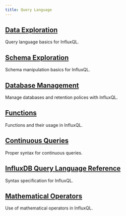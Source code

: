 ```yaml
---
title: Query Language
---
```

## [Data Exploration](/influxdb/v1.0/query_language/data_exploration/)

Query language basics for InfluxQL.

## [Schema Exploration](/influxdb/v1.0/query_language/schema_exploration/)

Schema manipulation basics for InfluxQL.

## [Database Management](/influxdb/v1.0/query_language/database_management/)

Manage databases and retention polices with InfluxQL.

## [Functions](/influxdb/v1.0/query_language/functions/)

Functions and their usage in InfluxQL.

## [Continuous Queries](/influxdb/v1.0/query_language/continuous_queries/)

Proper syntax for continuous queries.

## [InfluxDB Query Language Reference](/influxdb/v1.0/query_language/spec/)

Syntax specification for InfluxQL.

## [Mathematical Operators](/influxdb/v1.0/query_language/math_operators/)

Use of mathematical operators in InfluxQL.
